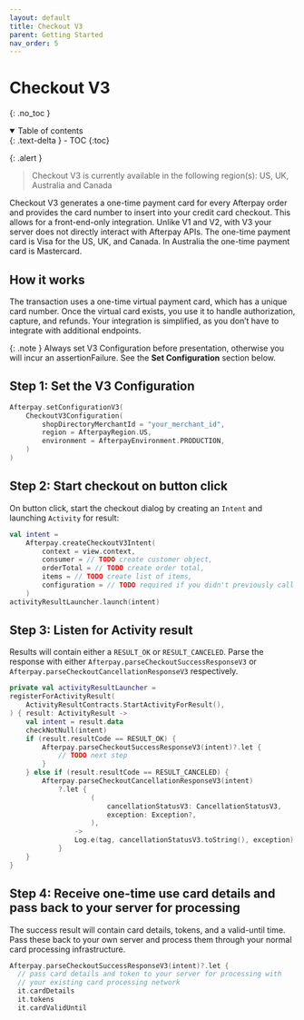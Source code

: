```yaml
---
layout: default
title: Checkout V3
parent: Getting Started
nav_order: 5
---
```


# Checkout V3
{: .no_toc }

<details markdown="block" open>
  <summary>
    Table of contents
  </summary>
  {: .text-delta }
- TOC
{:toc}
</details>


{: .alert }
> Checkout V3 is currently available in the following region(s): US, UK, Australia and Canada
> 
Checkout V3 generates a one-time payment card for every Afterpay order and provides the card number to insert into your credit card checkout. This allows for a front-end-only integration. Unlike V1 and V2, with V3 your server does not directly interact with Afterpay APIs. The one-time payment card is Visa for the US, UK, and Canada. In Australia the one-time payment card is Mastercard.

## How it works

The transaction uses a one-time virtual payment card, which has a unique card number. Once the virtual card exists, you use it to handle authorization, capture, and refunds. Your integration is simplified, as you don’t have to integrate with additional endpoints.

{: .note }
Always set V3 Configuration before presentation, otherwise you will incur an assertionFailure. See the **Set Configuration** section below.

## Step 1: Set the V3 Configuration


```kotlin
Afterpay.setConfigurationV3(
	CheckoutV3Configuration(
        shopDirectoryMerchantId = "your_merchant_id",
        region = AfterpayRegion.US,
        environment = AfterpayEnvironment.PRODUCTION,
    )
)
```

## Step 2: Start checkout on button click

On button click, start the checkout dialog by creating an `Intent` and launching `Activity` for result:

```kotlin
val intent =
    Afterpay.createCheckoutV3Intent(
        context = view.context,
        consumer = // TODO create customer object,
        orderTotal = // TODO create order total,
        items = // TODO create list of items,
        configuration = // TODO required if you didn't previously call setConfigurationV3(),
    )
activityResultLauncher.launch(intent)

```
## Step 3: Listen for Activity result

Results will contain either a `RESULT_OK` or `RESULT_CANCELED`. Parse the response with either `Afterpay.parseCheckoutSuccessResponseV3` or `Afterpay.parseCheckoutCancellationResponseV3` respectively.

```kotlin
private val activityResultLauncher =
registerForActivityResult(
    ActivityResultContracts.StartActivityForResult(),
) { result: ActivityResult ->
    val intent = result.data
    checkNotNull(intent)
    if (result.resultCode == RESULT_OK) {
        Afterpay.parseCheckoutSuccessResponseV3(intent)?.let {
	        // TODO next step
        }
    } else if (result.resultCode == RESULT_CANCELED) {
        Afterpay.parseCheckoutCancellationResponseV3(intent)
            ?.let {
                    (
                        cancellationStatusV3: CancellationStatusV3,
                        exception: Exception?,
                    ),
                ->
                Log.e(tag, cancellationStatusV3.toString(), exception)
            }
    }
}
```

## Step 4: Receive one-time use card details and pass back to your server for processing

The success result will contain card details, tokens, and a valid-until time. Pass these back to your own server and process them through your normal card processing infrastructure.

```kotlin
Afterpay.parseCheckoutSuccessResponseV3(intent)?.let {
  // pass card details and token to your server for processing with
  // your existing card processing network
  it.cardDetails
  it.tokens
  it.cardValidUntil
```